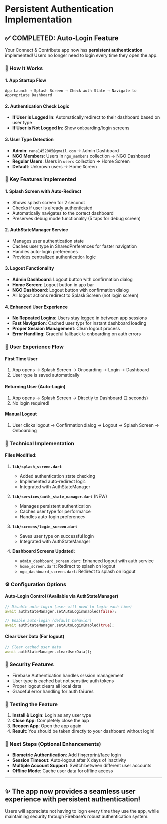 # Persistent Authentication Implementation

## ✅ COMPLETED: Auto-Login Feature

Your Connect & Contribute app now has **persistent authentication** implemented! Users no longer need to login every time they open the app.

### 🔄 How It Works

#### **1. App Startup Flow**
```
App Launch → Splash Screen → Check Auth State → Navigate to Appropriate Dashboard
```

#### **2. Authentication Check Logic**
- **If User is Logged In**: Automatically redirect to their dashboard based on user type
- **If User is Not Logged In**: Show onboarding/login screens

#### **3. User Type Detection**
- **Admin**: `rana1452005@gmail.com` → Admin Dashboard
- **NGO Members**: Users in `ngo_members` collection → NGO Dashboard  
- **Regular Users**: Users in `users` collection → Home Screen
- **Default**: Unknown users → Home Screen

### 🚀 Key Features Implemented

#### **1. Splash Screen with Auto-Redirect**
- Shows splash screen for 2 seconds
- Checks if user is already authenticated
- Automatically navigates to the correct dashboard
- Preserves debug mode functionality (5 taps for debug screen)

#### **2. AuthStateManager Service**
- Manages user authentication state
- Caches user type in SharedPreferences for faster navigation
- Handles auto-login preferences
- Provides centralized authentication logic

#### **3. Logout Functionality**
- **Admin Dashboard**: Logout button with confirmation dialog
- **Home Screen**: Logout button in app bar
- **NGO Dashboard**: Logout button with confirmation dialog
- All logout actions redirect to Splash Screen (not login screen)

#### **4. Enhanced User Experience**
- **No Repeated Logins**: Users stay logged in between app sessions
- **Fast Navigation**: Cached user type for instant dashboard loading
- **Proper Session Management**: Clean logout process
- **Error Handling**: Graceful fallback to onboarding on auth errors

### 📱 User Experience Flow

#### **First Time User**
1. App opens → Splash Screen → Onboarding → Login → Dashboard
2. User type is saved automatically

#### **Returning User (Auto-Login)**
1. App opens → Splash Screen → Directly to Dashboard (2 seconds)
2. No login required!

#### **Manual Logout**
1. User clicks logout → Confirmation dialog → Logout → Splash Screen → Onboarding

### 🔧 Technical Implementation

#### **Files Modified:**

1. **`lib/splash_screen.dart`**
   - Added authentication state checking
   - Implemented auto-redirect logic
   - Integrated with AuthStateManager

2. **`lib/services/auth_state_manager.dart`** (NEW)
   - Manages persistent authentication
   - Caches user type for performance
   - Handles auto-login preferences

3. **`lib/screens/login_screen.dart`**
   - Saves user type on successful login
   - Integrated with AuthStateManager

4. **Dashboard Screens Updated:**
   - `admin_dashboard_screen.dart`: Enhanced logout with auth service
   - `home_screen.dart`: Redirect to splash on logout
   - `ngo_dashboard_screen.dart`: Redirect to splash on logout

### ⚙️ Configuration Options

#### **Auto-Login Control** (Available via AuthStateManager)
```dart
// Disable auto-login (user will need to login each time)
await authStateManager.setAutoLoginEnabled(false);

// Enable auto-login (default behavior)
await authStateManager.setAutoLoginEnabled(true);
```

#### **Clear User Data** (For logout)
```dart
// Clear cached user data
await authStateManager.clearUserData();
```

### 🔐 Security Features

- Firebase Authentication handles session management
- User type is cached but not sensitive auth tokens
- Proper logout clears all local data
- Graceful error handling for auth failures

### 🎯 Testing the Feature

1. **Install & Login**: Login as any user type
2. **Close App**: Completely close the app
3. **Reopen App**: Open the app again
4. **Result**: You should be taken directly to your dashboard without login!

### 🔄 Next Steps (Optional Enhancements)

- **Biometric Authentication**: Add fingerprint/face login
- **Session Timeout**: Auto-logout after X days of inactivity  
- **Multiple Account Support**: Switch between different user accounts
- **Offline Mode**: Cache user data for offline access

---

## ✨ **The app now provides a seamless user experience with persistent authentication!**

Users will appreciate not having to login every time they use the app, while maintaining security through Firebase's robust authentication system.
